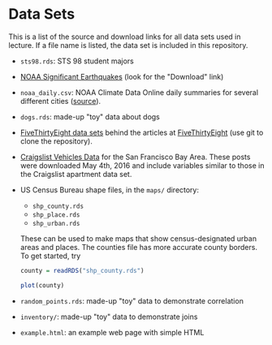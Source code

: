 
# Data Sets

This is a list of the source and download links for all data sets used in
lecture. If a file name is listed, the data set is included in this repository.

* `sts98.rds`: STS 98 student majors

* [NOAA Significant Earthquakes][quakes] (look for the "Download" link)

* `noaa_daily.csv`: NOAA Climate Data Online daily summaries for several
  different cities ([source][NOAA CDO]).

* `dogs.rds`: made-up "toy" data about dogs

* [FiveThirtyEight data sets][FiveThirtyEightData] behind the articles at
  [FiveThirtyEight][] (use git to clone the repository).

* [Craigslist Vehicles Data][vehicles] for the San Francisco Bay Area. These
  posts were downloaded May 4th, 2016 and include variables similar to those in
  the Craigslist apartment data set.

*   US Census Bureau shape files, in the `maps/` directory:

    + `shp_county.rds`
    + `shp_place.rds`
    + `shp_urban.rds`

    These can be used to make maps that show census-designated urban areas and
    places. The counties file has more accurate county borders. To get started,
    try

    ```r
    county = readRDS("shp_county.rds")

    plot(county)
    ```

* `random_points.rds`: made-up "toy" data to demonstrate correlation

* `inventory/`: made-up "toy" data to demonstrate joins

* `example.html`: an example web page with simple HTML

[quakes]: http://www.ngdc.noaa.gov/nndc/struts/form?t=101650&s=1&d=1
[NOAA CDO]: http://www.ncdc.noaa.gov/cdo-web/
[FiveThirtyEightData]: https://github.com/fivethirtyeight/data
[FiveThirtyEight]: http://fivethirtyeight.com/
[vehicles]: http://anson.ucdavis.edu/~nulle/cl_vehicles.rds

